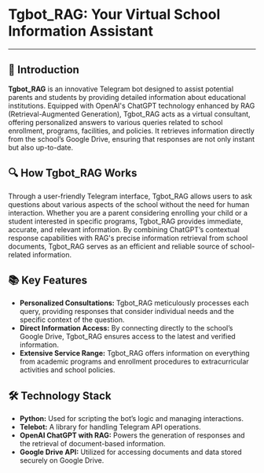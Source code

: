 # Tgbot_RAG: Your Virtual School Information Assistant

---

## 🌟 Introduction
**Tgbot_RAG** is an innovative Telegram bot designed to assist potential parents and students by providing detailed information about educational institutions. Equipped with OpenAI's ChatGPT technology enhanced by RAG (Retrieval-Augmented Generation), Tgbot_RAG acts as a virtual consultant, offering personalized answers to various queries related to school enrollment, programs, facilities, and policies. It retrieves information directly from the school’s Google Drive, ensuring that responses are not only instant but also up-to-date.

## 🔍 How Tgbot_RAG Works
Through a user-friendly Telegram interface, Tgbot_RAG allows users to ask questions about various aspects of the school without the need for human interaction. Whether you are a parent considering enrolling your child or a student interested in specific programs, Tgbot_RAG provides immediate, accurate, and relevant information. By combining ChatGPT’s contextual response capabilities with RAG's precise information retrieval from school documents, Tgbot_RAG serves as an efficient and reliable source of school-related information.

## 📚 Key Features
- **Personalized Consultations:** Tgbot_RAG meticulously processes each query, providing responses that consider individual needs and the specific context of the question.
- **Direct Information Access:** By connecting directly to the school’s Google Drive, Tgbot_RAG ensures access to the latest and verified information.
- **Extensive Service Range:** Tgbot_RAG offers information on everything from academic programs and enrollment procedures to extracurricular activities and school policies.

## 🛠️ Technology Stack
- **Python:** Used for scripting the bot’s logic and managing interactions.
- **Telebot:** A library for handling Telegram API operations.
- **OpenAI ChatGPT with RAG:** Powers the generation of responses and the retrieval of document-based information.
- **Google Drive API:** Utilized for accessing documents and data stored securely on Google Drive.
